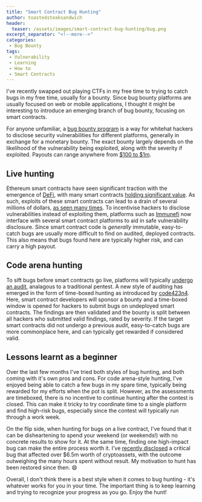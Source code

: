 ```yaml
---
title: "Smart Contract Bug Hunting"
author: toastedsteaksandwich
header:
  teaser: /assets/images/smart-contract-bug-hunting/bug.png
excerpt_separator: "<!--more-->"
categories:
 - Bug Bounty
tags:
 - Vulnerability
 - Learning
 - How to
 - Smart Contracts
---
```


I've recently swapped out playing CTFs in my free time to trying to catch bugs in my free time, usually for a bounty. Since bug bounty platforms are usually focused on web or mobile applications, I thought it might be interesting to introduce an emerging branch of bug bounty, focusing on smart contracts.<!--more-->

For anyone unfamiliar, a [bug bounty program](https://en.wikipedia.org/wiki/Bug_bounty_program) is a way for whitehat hackers to disclose security vulnerabilities for different platforms, generally in exchange for a monetary bounty. The exact bounty largely depends on the likelihood of the vulnerability being exploited, along with the severity if exploited. Payouts can range anywhere from [$100 to $1m](https://immunefi.com/explore/).


## Live hunting

Ethereum smart contracts have seen significant traction  with the emergence of [DeFi](https://en.wikipedia.org/wiki/Decentralized_finance), with many smart contracts [holding significant value](https://defipulse.com/). As such, exploits of these smart contracts can lead to a drain of several millions of dollars, [as seen many times](https://rekt.news/leaderboard/). To incentivise hackers to disclose vulnerabilities instead of exploiting them, platforms such as [Immunefi](https://immunefi.com/) now interface with several smart contract platforms to aid in safe vulnerability disclosure. Since smart contract code is *generally* immutable, easy-to-catch bugs are usually more difficult to find on audited, deployed contracts. This also means that bugs found here are typically higher risk, and can carry a high payout. 

## Code arena hunting

To sift bugs before smart contracts go live, platforms will typically [undergo an audit](https://iosiro.com/services/smart-contract-auditing), analagous to a traditional pentest. A new style of auditing has emerged in the form of time-boxed hunting as introduced by [code423n4](https://code423n4.com/). Here, smart contract developers will sponsor a bounty and a time-boxed window is opened for hackers to submit bugs on undeployed smart contracts. The findings are then validated and the bounty is split between all hackers who submitted valid findings, rated by severity. If the target smart contracts did not undergo a previous audit, easy-to-catch bugs are more commonplace here, and can typically get rewarded if considered valid.

## Lessons learnt as a beginner

Over the last few months I've tried both styles of bug hunting, and both coming with it's own pros and cons. For code arena-style hunting, I've enjoyed being able to catch a few bugs in my spare time, typically being rewarded for my efforts when the pot is split. However, as the assessments are timeboxed, there is no incentive to continue hunting after the contest is closed. This can make it tricky to try coordinate time to a single platform and find high-risk bugs, especially since the contest will typically run through a work week.

On the flip side, when hunting for bugs on a live contract, I've found that it can be disheartening to spend your weekend (or weekends!) with no concrete results to show for it. At the same time, finding one high-impact bug can make the entire process worth it. I've [recently disclosed](https://iosiro.com/blog/88mph-bug-bounty-post-mortem) a critical bug that affected over $6.5m worth of cryptoassets, with the outcome outweighing the many hours spent without result. My motivation to hunt has been restored since then. 😄

Overall, I don't think there is a best style when it comes to bug hunting - it's whatever works for you in your time. The important thing is to keep learning and trying to recognize your progress as you go. Enjoy the hunt!  

